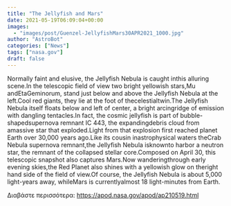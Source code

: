 ```yaml
---
title: "The Jellyfish and Mars"
date: 2021-05-19T06:09:04+00:00
images:
  - "images/post/Guenzel-JellyfishMars30APR2021_1000.jpg"
author: "AstroBot"
categories: ["News"]
tags: ["nasa.gov"]
draft: false
---
```


Normally faint and elusive, the Jellyfish Nebula is caught inthis alluring scene.In the telescopic field of view two bright yellowish stars,Mu andEtaGeminorum, stand just below and above the Jellyfish Nebula at the left.Cool red giants, they lie at the foot of thecelestialtwin.The Jellyfish Nebula itself floats below and left of center, a bright arcingridge of emission with dangling tentacles.In fact, the cosmic jellyfish is part of bubble-shapedsupernova remnant IC 443, the expandingdebris cloud from amassive star that exploded.Light from that explosion first reached planet Earth over 30,000 years ago.Like its cousin inastrophysical waters theCrab Nebula supernova remnant,the Jellyfish Nebula isknownto harbor a neutron star, the remnant of the collapsed stellar core.Composed on April 30, this telescopic snapshot also captures Mars.Now wanderingthrough early evening skies,the Red Planet also shines with a yellowish glow on theright hand side of the field of view.Of course, the Jellyfish Nebula is about 5,000 light-years away, whileMars is currentlyalmost 18 light-minutes from Earth.

Διαβάστε περισσότερα: https://apod.nasa.gov/apod/ap210519.html
